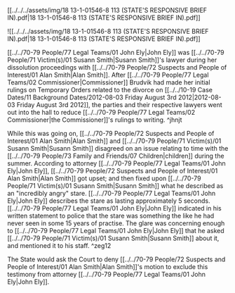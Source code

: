 [[../../../assets/img/18 13-1-01546-8 113 (STATE'S RESPONSIVE BRIEF IN).pdf|18 13-1-01546-8 113 (STATE'S RESPONSIVE BRIEF IN).pdf]]

![[../../../assets/img/18 13-1-01546-8 113 (STATE'S RESPONSIVE BRIEF IN).pdf|18 13-1-01546-8 113 (STATE'S RESPONSIVE BRIEF IN).pdf]]

[[../../70-79 People/77 Legal Teams/01 John Ely|John Ely]] was [[../../70-79 People/71 Victim(s)/01 Susann Smith|Susann Smith]]'s lawyer during her dissolution proceedings with [[../../70-79 People/72 Suspects and People of Interest/01 Alan Smith|Alan Smith]]. After [[../../70-79 People/77 Legal Teams/02 Commissioner|Commissioner]] Brudvik had made her initial rulings on Temporary Orders related to the divorce on [[../../10-19 Case Dates/11 Background Dates/2012-08-03 Friday August 3rd 2012|2012-08-03 Friday August 3rd 2012]], the parties and their respective lawyers went out into the hall to reduce [[../../70-79 People/77 Legal Teams/02 Commissioner|the Commissioner]]'s rulings to writing. ^jhnjt

While this was going on, [[../../70-79 People/72 Suspects and People of Interest/01 Alan Smith|Alan Smith]] and [[../../70-79 People/71 Victim(s)/01 Susann Smith|Susann Smith]] disagreed on an issue relating to time with the [[../../70-79 People/73 Family and Friends/07 Children|children]] during the summer. According to attorney [[../../70-79 People/77 Legal Teams/01 John Ely|John Ely]], [[../../70-79 People/72 Suspects and People of Interest/01 Alan Smith|Alan Smith]] got upset; and then fixed upon [[../../70-79 People/71 Victim(s)/01 Susann Smith|Susann Smith]] what he described as an "incredibly angry" stare. [[../../70-79 People/77 Legal Teams/01 John Ely|John Ely]] describes the stare as lasting approximately 5 seconds. [[../../70-79 People/77 Legal Teams/01 John Ely|John Ely]] indicated in his written statement to police that the stare was something the like he had never seen in some 15 years of practise. The glare was concerning enough to [[../../70-79 People/77 Legal Teams/01 John Ely|John Ely]] that he asked [[../../70-79 People/71 Victim(s)/01 Susann Smith|Susann Smith]] about it, and mentioned it to his staff. ^zeg12

The State would ask the Court to deny [[../../70-79 People/72 Suspects and People of Interest/01 Alan Smith|Alan Smith]]'s motion to exclude this testimony from attorney [[../../70-79 People/77 Legal Teams/01 John Ely|John Ely]].